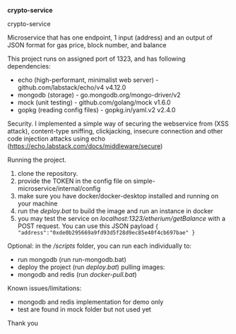 **crypto-service**

crypto-service

Microservice that has one endpoint, 1 input (address) and
an output of JSON format for gas price, block number, and balance

This project runs on assigned port of 1323, and has following dependencies:
- echo (high-performant, minimalist web server) - github.com/labstack/echo/v4 v4.12.0
- mongodb (storage) - go.mongodb.org/mongo-driver/v2
- mock (unit testing) - github.com/golang/mock v1.6.0
- gopkg (reading config files) - gopkg.in/yaml.v2 v2.4.0

Security.
 I implemented a simple way of securing the webservice from (XSS attack),
 content-type sniffing, clickjacking, insecure connection and other code injection attacks
 using echo (https://echo.labstack.com/docs/middleware/secure)


Running the project.
1. clone the repository.
2. provide the TOKEN in the config file on simple-microservice/internal/config
3. make sure you have docker/docker-desktop installed and running on your machine
4. run the _deploy.bat_ to build the image and run an instance in docker
5. you may test the service on _localhost:1323/etherium/getBalance_ with a POST request. You can use this JSON payload
   `{
   "address":"0xde0b295669a9fd93d5f28d9ec85e40f4cb697bae"
   }`

Optional:
 in the _/scripts_ folder, you can run each individually to:
  - run mongodb (run run-mongodb.bat)
  - deploy the project (run _deploy.bat_)
 pulling images:
  - mongodb and redis (run _docker-pull.bat_)


Known issues/limitations:
 - mongodb and redis implementation for demo only
 - test are found in mock folder but not used yet

Thank you